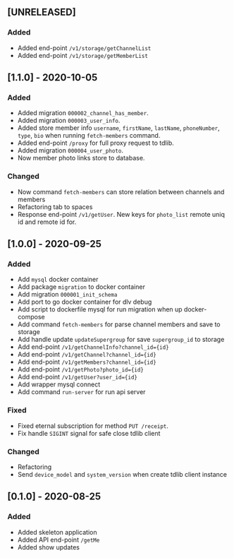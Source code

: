 ## [UNRELEASED]
### Added
- Added end-point `/v1/storage/getChannelList`
- Added end-point `/v1/storage/getMemberList`

## [1.1.0] - 2020-10-05
### Added
- Added migration `000002_channel_has_member`.
- Added migration `000003_user_info`.
- Added store member info `username`, `firstName`, `lastName`, `phoneNumber`, `type`, `bio` when running `fetch-members` command.
- Added end-point `/proxy` for full proxy request to tdlib.
- Added migration `000004_user_photo`.
- Now member photo links store to database.
### Changed
- Now command `fetch-members` can store relation between channels and members
- Refactoring tab to spaces
- Response end-point `/v1/getUser`. New keys for `photo_list` remote uniq id and remote id for.

## [1.0.0] - 2020-09-25
### Added
- Add `mysql` docker container
- Add package `migration` to docker container
- Add migration `000001_init_schema`
- Add port to go docker container for dlv debug
- Add script to dockerfile mysql for run migration when up docker-compose
- Add command `fetch-members` for parse channel members and save to storage
- Add handle update `updateSupergroup` for save `supergroup_id` to storage
- Add end-point `/v1/getChannelInfo?channel_id={id}`
- Add end-point `/v1/getChannel?channel_id={id}`
- Add end-point `/v1/getMembers?channel_id={id}`
- Add end-point `/v1/getPhoto?photo_id={id}`
- Add end-point `/v1/getUser?user_id={id}`
- Add wrapper mysql connect
- Add command `run-server` for run api server
### Fixed
- Fixed eternal subscription for method `PUT /receipt`.
- Fix handle `SIGINT` signal for safe close tdlib client
### Changed
- Refactoring
- Send `device_model` and `system_version` when create tdlib client instance

## [0.1.0] - 2020-08-25
### Added
- Added skeleton application
- Added API end-point `/getMe`
- Added show updates
